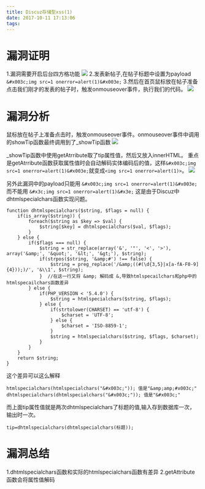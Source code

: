 ```yaml
---
title: Discuz存储型xss(1)
date: 2017-10-11 17:13:06
tags:
---
```


# 漏洞证明
1.漏洞需要开启后台四方格功能
![](/img/1.jpeg)
2.发表新帖子,在帖子标题中设置为payload
`&#x003c;img src=1 onerror=alert(1)&#x003e;`
3.然后在首页鼠标放在帖子准备点击我们刚才的发表的帖子时，触发onmouseover事件，执行我们的代码。
![](/img/2.jpeg)
# 漏洞分析
鼠标放在帖子上准备点击时，触发onmouseover事件。onmouseover事件中调用的showTip函数最终调用到了_showTip函数
![](/img/3.jpeg)

_showTip函数中使用getAtrribute取了tip属性值，然后又放入innerHTML。
重点是getAtrribute函数获取属性值时会自动解码实体编码后的值，这样`&#x003c;img src=1 onerror=alert(1)&#x003e;`就变成`<img src=1 onerror=alert(1)>`。
![](/img/4.png)

另外此漏洞中的payload只能用
`&#x003c;img src=1 onerror=alert(1)&#x003e;`
而不能用
`&#x3c;img src=1 onerror=alert(1)&#x3e;`
这是由于Discuz中dhtmlspecialchars函数实现问题。
```
function dhtmlspecialchars($string, $flags = null) {
	if(is_array($string)) {
		foreach($string as $key => $val) {
			$string[$key] = dhtmlspecialchars($val, $flags);
		}
	} else {
		if($flags === null) {
			$string = str_replace(array('&', '"', '<', '>'), array('&amp;', '&quot;', '&lt;', '&gt;'), $string);
			if(strpos($string, '&amp;#') !== false) {
				$string = preg_replace('/&amp;((#(\d{3,5}|x[a-fA-F0-9]{4}));)/', '&\\1', $string);
			}  //在这一行又将 &amp; 解码成 &,导致htmlspecailchars和php中的htmlspecailchars函数差异
		} else {
			if(PHP_VERSION < '5.4.0') {
				$string = htmlspecialchars($string, $flags);
			} else {
				if(strtolower(CHARSET) == 'utf-8') {
					$charset = 'UTF-8';
				} else {
					$charset = 'ISO-8859-1';
				}
				$string = htmlspecialchars($string, $flags, $charset);
			}
		}
	}
	return $string;
}
```
这个差异可以这么解释
```
htmlspecialchars(htmlspecialchars("&#x003c;")); 值是"&amp;amp;#x003c;"
dhtmlspecialchars(dhtmlspecialchars("&#x003c;")); 值是"&#x003c;"
```
而上面tip属性值就是两次dhtmlspecialchars了标题的值,输入存到数据库一次，输出时一次。
```
tip=dhtmlspecialchars(dhtmlspecialchars(标题));
```

# 漏洞总结
1.dhtmlspecialchars函数和实际的htmlspecialchars函数有差异
2.getAttribute函数会将属性值解码
